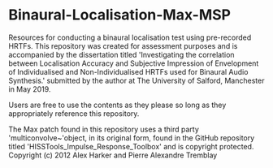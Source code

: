 # Binaural-Localisation-Max-MSP
Resources for conducting a binaural localisation test using pre-recorded HRTFs. This repository was created for assessment purposes and is accompanied by the dissertation titled 'Investigating the correlation between Localisation Accuracy and Subjective Impression of Envelopment of Individualised and Non-Individualised HRTFs used for Binaural Audio Synthesis.' submitted by the author at The University of Salford, Manchester in May 2019.

Users are free to use the contents as they please so long as they appropriately reference this repository. 

The Max patch found in this repository uses a third party 'multiconvolve~'object, in its original form, found in the GitHub repository titled 'HISSTools_Impulse_Response_Toolbox' and is copyright protected. Copyright (c) 2012 Alex Harker and Pierre Alexandre Tremblay
